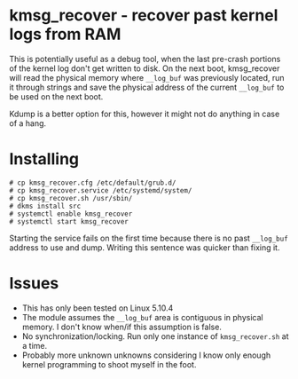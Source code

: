 # kmsg\_recover - recover past kernel logs from RAM

This is potentially useful as a debug tool, when the last pre-crash portions
of the kernel log don't get written to disk.
On the next boot, kmsg\_recover will read the physical memory where
`__log_buf` was previously located, run it through strings and save the
physical address of the current `__log_buf` to be used on the next boot.

Kdump is a better option for this, however it might not do anything in case of a hang.

# Installing
	# cp kmsg_recover.cfg /etc/default/grub.d/
	# cp kmsg_recover.service /etc/systemd/system/
	# cp kmsg_recover.sh /usr/sbin/
	# dkms install src
	# systemctl enable kmsg_recover
	# systemctl start kmsg_recover

Starting the service fails on the first time because there is no past
`__log_buf` address to use and dump. Writing this sentence was quicker than
fixing it.

# Issues
- This has only been tested on Linux 5.10.4
- The module assumes the `__log_buf` area is contiguous in physical memory.
I don't know when/if this assumption is false.
- No synchronization/locking. Run only one instance of `kmsg_recover.sh` at a time.
- Probably more unknown unknowns considering I know only enough kernel
programming to shoot myself in the foot.
